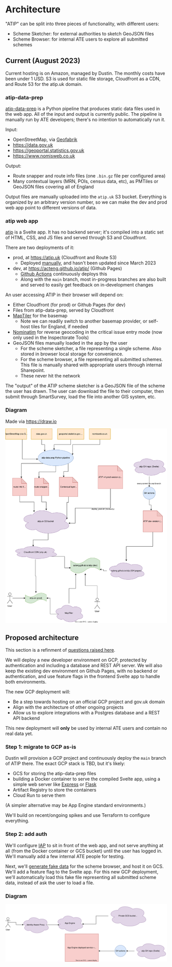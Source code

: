 # Architecture

"ATIP" can be split into three pieces of functionality, with different users:

- Scheme Sketcher: for external authorities to sketch GeoJSON files
- Scheme Browser: for internal ATE users to explore all submitted schemes

## Current (August 2023)

Current hosting is on Amazon, managed by Dustin. The monthly costs have been under 1 USD. S3 is used for static file storage, Cloudfront as a CDN, and Route 53 for the atip.uk domain.

### atip-data-prep

[atip-data-prep](https://github.com/acteng/atip-data-prep) is a Python pipeline that produces static data files used in the web app. All of the input and output is currently public. The pipeline is manually run by ATE developers; there's no intention to automatically run it.

Input:

- OpenStreetMap, via [Geofabrik](https://download.geofabrik.de/europe/great-britain/england.html)
- <https://data.gov.uk>
- <https://geoportal.statistics.gov.uk>
- <https://www.nomisweb.co.uk>

Output:

- Route snapper and route info files (one `.bin.gz` file per configured area)
- Many contextual layers (MRN, POIs, census data, etc), as PMTiles or GeoJSON files covering all of England

Output files are manually uploaded into the `atip.uk` S3 bucket. Everything is organized by an arbitrary version number, so we can make the dev and prod web app point to different versions of data.

### atip web app

[atip](https://github.com/acteng/atip) is a Svelte app. It has no backend server; it's compiled into a static set of HTML, CSS, and JS files and served through S3 and Cloudfront.

There are two deployments of it:

- prod, at <https://atip.uk> (Cloudfront and Route 53)
  - Deployed [manually](https://github.com/acteng/atip/blob/main/deploy_prod.sh), and hasn't been updated since March 2023
- dev, at <https://acteng.github.io/atip/> (Github Pages)
  - [Github Actions](https://github.com/acteng/atip/blob/main/.github/workflows/web.yml) continuously deploys this
  - Along with the `main` branch, most in-progress branches are also built and served to easily get feedback on in-development changes

An user accessing ATIP in their browser will depend on:

- Either Cloudfront (for prod) or Github Pages (for dev)
- Files from atip-data-prep, served by Cloudfront
- [MapTiler](maptiler.com) for the basemap
  - Note we can readily switch to another basemap provider, or self-host tiles for England, if needed
- [Nominatim](https://nominatim.org) for reverse geocoding in the critical issue entry mode (now only used in the Inspectorate Tools)
- GeoJSON files manually loaded in the app by the user
  - For the scheme sketcher, a file representing a single scheme. Also stored in browser local storage for convenience.
  - For the scheme browser, a file representing all submitted schemes. This file is manually shared with appropriate users through internal Sharepoint.
  - These never hit the network

The "output" of the ATIP scheme sketcher is a GeoJSON file of the scheme the user has drawn. The user can download the file to their computer, then submit through SmartSurvey, load the file into another GIS system, etc.

### Diagram

Made via <https://draw.io>

![Diagram of current architecture](current_architecture.svg)

## Proposed architecture

This section is a refinment of [questions raised here](backend.md).

We will deploy a new developer environment on GCP, protected by authentication and including a database and REST API server. We will also keep the existing dev environment on Github Pages, with no backend or authentication, and use feature flags in the frontend Svelte app to handle both environments.

The new GCP deployment will:

- Be a step towards hosting on an official GCP project and gov.uk domain
- Align with the architecture of other ongoing projects
- Allow us to explore integrations with a Postgres database and a REST API backend

This new deployment will **only** be used by internal ATE users and contain no real data yet.

### Step 1: migrate to GCP as-is

Dustin will provision a GCP project and continuously deploy the `main` branch of ATIP there. The exact GCP stack is TBD, but it's likely:

- GCS for storing the atip-data-prep files
- building a Docker container to serve the compiled Svelte app, using a simple web server like [Express](https://expressjs.com) or [Flask](https://flask.palletsprojects.com/en/2.3.x/)
- Artifact Registry to store the containers
- Cloud Run to serve them

(A simpler alternative may be App Engine standard environments.)

We'll build on recent/ongoing spikes and use Terraform to configure everything.

### Step 2: add auth

We'll configure [IAP](https://cloud.google.com/iap) to sit in front of the web app, and not serve anything at all (from the Docker container or GCS bucket) until the user has logged in. We'll manually add a few internal ATE people for testing.

Next, we'll [generate fake data](https://github.com/acteng/atip/blob/main/src/random_schemes.ts) for the scheme browser, and host it on GCS. We'll add a feature flag to the Svelte app. For this new GCP deployment, we'll automatically load this fake file representing all submitted scheme data, instead of ask the user to load a file.

### Diagram

![Diagram of proposed architecture](proposed_architecture.svg)
